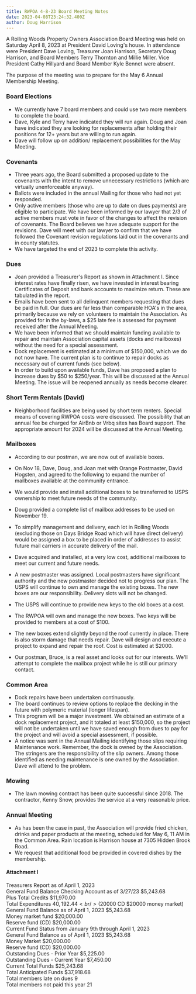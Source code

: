```yaml
---
title: RWPOA 4-8-23 Board Meeting Notes
date: 2023-04-08T23:24:32.400Z
author: Doug Harrison
---
```


A Rolling Woods Property Owners Association Board Meeting was held on Saturday April 8, 2023 at President David Loving's house. In attendance were President Dave Loving, Treasurer Joan Harrison, Secretary Doug Harrison, and Board Members Terry Thornton and Millie Miller. Vice President Cathy Hillyard and Board Member Kyle Bennet were absent.

The purpose of the meeting was to prepare for the May 6 Annual Membership Meeting.

### Board Elections

- We currently have 7 board members and could use two more members to complete the board.
- Dave, Kyle and Terry have indicated they will run again. Doug and Joan have indicated they are looking for replacements after holding their positions for 12+ years but are willing to run again.
- Dave will follow up on addition/ replacement possibilities for the May Meeting.

### Covenants

- Three years ago, the Board submitted a proposed update to the covenants with the intent to remove unnecessary restrictions (which are virtually unenforceable anyway).
- Ballots were included in the annual Mailing for those who had not yet responded.
- Only active members (those who are up to date on dues payments) are eligible to participate. We have been informed by our lawyer that 2/3 of active members must vote in favor of the changes to affect the revision of covenants. The Board believes we have adequate support for the revisions. Dave will meet with our lawyer to confirm that we have followed the Covenant revision regulations laid out in the covenants and in county statutes.
- We have targeted the end of 2023 to complete this activity.

### Dues

- Joan provided a Treasurer's Report as shown in Attachment I. Since interest rates have finally risen, we have invested in interest bearing Certificates of Deposit and bank accounts to maximize return. These are tabulated in the report.
- Emails have been sent to all delinquent members requesting that dues be paid in full. Our dues are far less than comparable HOA's in the area, primarily because we rely on volunteers to maintain the Association. As provided for in the by-laws, a $25 late fee is assessed for payment received after the Annual Meeting.
- We have been informed that we should maintain funding available to repair and maintain Association capital assets (docks and mailboxes) without the need for a special assessment.
- Dock replacement is estimated at a minimum of $150,000, which we do not now have. The current plan is to continue to repair docks as necessary out of current funds (see below).
- In order to build upon available funds, Dave has proposed a plan to increase dues by $50 to $250/year. This will be discussed at the Annual Meeting. The issue will be reopened annually as needs become clearer.

### Short Term Rentals (David)

- Neighborhood facilities are being used by short term renters. Special means of covering RWPOA costs were discussed. The possibility that an annual fee be charged for AirBnb or Vrbq sites has Board support. The appropriate amount for 2024 will be discussed at the Annual Meeting.

### Mailboxes

- According to our postman, we are now out of available boxes.
- On Nov 18, Dave, Doug, and Joan met with Orange Postmaster, David Hogsten, and agreed to the following to expand the number of mailboxes available at the community entrance.
- We would provide and install additional boxes to be transferred to USPS ownership to meet future needs of the community.
- Doug provided a complete list of mailbox addresses to be used on November 19.
- To simplify management and delivery, each lot in Rolling Woods (excluding those on Days Bridge Road which will have direct delivery) would be assigned a box to be placed in order of addresses to assist future mail carriers in accurate delivery of the mail.
- Dave acquired and installed, at a very low cost, additional mailboxes to meet our current and future needs.

- A new postmaster was assigned. Local postmasters have significant authority and the new postmaster decided not to progress our plan. The USPS will continue to own and manage the existing boxes. The new boxes are our responsibility. Delivery slots will not be changed.
- The USPS will continue to provide new keys to the old boxes at a cost.
- The RWPOA will own and manage the new boxes. Two keys will be provided to members at a cost of $100.
- The new boxes extend slightly beyond the roof currently in place. There is also storm damage that needs repair. Dave will design and execute a project to expand and repair the roof. Cost is estimated at $2000.
- Our postman, Bruce, is a real asset and looks out for our interests. We'll attempt to complete the mailbox project while he is still our primary contact.

### Common Area

- Dock repairs have been undertaken continuously.
- The board continues to review options to replace the decking in the future with polymeric material (longer lifespan).
- This program will be a major investment. We obtained an estimate of a dock replacement project, and it totaled at least $150,000, so the project will not be undertaken until we have saved enough from dues to pay for the project and will avoid a special assessment, if possible.
- A notice was sent in the Annual Mailing identifying those slips requiring Maintenance work. Remember, the dock is owned by the Association. The stringers are the responsibility of the slip owners. Among those identified as needing maintenance is one owned by the Association. Dave will attend to the problem.

### Mowing

- The lawn mowing contract has been quite successful since 2018. The contractor, Kenny Snow, provides the service at a very reasonable price.

### Annual Meeting

- As has been the case in past, the Association will provide fried chicken, drinks and paper products at the meeting, scheduled for May 6, 11 AM in the Common Area. Rain location is Harrison house at 7305 Hidden Brook Road.
- We request that additional food be provided in covered dishes by the membership.

#### Attachment I

Treasurers Report as of April 1, 2023 <br />
General Fund Balance Checking Account as of 3/27/23 $5,243.68 <br />
Plus Total Credits $11,970.00 <br />
Total Expenditures $40,192.44 <br />
($20000 CD $20000 money market) <br />
General Fund Balance as of April 1, 2023 $5,243.68 <br />
Money market fund $20,000.00 <br />
Reserve fund (CD) $20,000.00 <br />
Current Fund Status from January 9th through April 1, 2023 <br />
General Fund Balance as of April 1, 2023 $5,243.68 <br />
Money Market $20,000.00 <br />
Reserve fund (CD) $20,000.00 <br />
Outstanding Dues - Prior Year $5,225.00 <br />
Outstanding Dues - Current Year $7,450.00 <br />
Current Total Funds $25,243.68 <br />
Total Anticipated Funds $37,918.68 <br />
Total members late on dues 9 <br />
Total members not paid this year 21
